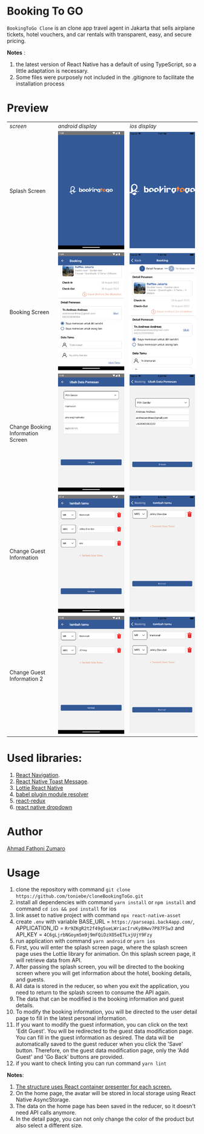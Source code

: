 # Booking To GO

`BookingToGo Clone` is an clone app travel agent in Jakarta that sells airplane tickets, hotel vouchers, and car rentals with transparent, easy, and secure pricing.

**Notes** :

1. the latest version of React Native has a default of using TypeScript, so a little adaptation is necessary.
2. Some files were purposely not included in the .gitignore to facilitate the installation process

# Preview

<table>
    <tr>
     <td><em> screen </em></td>
     <td><em> android display </em></td>
     <td><em> ios display </em></td>
    </tr>
    <tr>
    <td><p>Splash Screen</p></td>
    <td><img src="/assets/android_splashscreen.png" alt="splashscreen screenshot" ></td>
    <td><img src="/assets/ios_splashscreen.png" alt="splashscreen screenshot" ></td>
    </tr>
    </tr>
    <tr>
    <td><p>Booking Screen</p></td>
    <td><img src="/assets/android_bookinghome.png" alt="booking android screenshot" ></td>
    <td><img src="/assets/ios_bookinghome.png" alt="booking ios screenshot" ></td>
    </tr>
    <tr>
    <td><p>Change Booking Information Screen</p></td>
    <td><img src="/assets/android_changeuserorder.png" alt="user information android screenshot" ></td>
    <td><img src="/assets/ios_changeuserorder.png" alt="user information ios screenshot" ></td>
    </tr>
    <tr>
    <td><p>Change Guest Information</p></td>
    <td><img src="/assets/android_addguest.png" alt="guest android screenshot"></td>
    <td><img src="/assets/ios_addguest.png" alt="guest ios screenshot"></td>
    </tr>
    <tr>
    <td><p>Change Guest Information 2</p></td>
    <td><img src="/assets/android_addguest1.png" alt="guest android screenshot"></td>
    <td><img src="/assets/ios_addguest2.png" alt="guest ios screenshot"></td>
    </tr>
</table>

# Used libraries:

1. [React Navigation](https://reactnavigation.org/).
2. [React Native Toast Message](https://github.com/calintamas/react-native-toast-message).
3. [Lottie React Native](https://github.com/lottie-react-native/lottie-react-native)
4. [babel plugin module resolver](https://github.com/tleunen/babel-plugin-module-resolver#readme)
5. [react-redux](https://react-redux.js.org/)
6. [react native dropdown](https://hossein-zare.github.io/react-native-dropdown-picker-website/)

# Author

[Ahmad Fathoni Zumaro](https://github.com/toniebe)

# Usage

1. clone the repository with command `git clone https://github.com/toniebe/cloneBookingToGo.git`
2. install all dependencies with command `yarn install` or `npm install` and command `cd ios && pod install` for ios
3. link asset to native project with command `npx react-native-asset`
4. create `.env` with variable BASE_URL = `https://parseapi.back4app.com/`, APPLICATION_ID = `Rr9ZKgR2t2f49g5ueLWriacIrvKy8Hwv7P87FSw3` and API_KEY = `4C6gLjrbNGoym5m9j9mFQiDzXO5eETLxjUjY9Fzy`
5. run application with command `yarn android` or `yarn ios`
6. First, you will enter the splash screen page, where the splash screen page uses the Lottie library for animation. On this splash screen page, it will retrieve data from API.
7. After passing the splash screen, you will be directed to the booking screen where you will get information about the hotel, booking details, and guests.
8. All data is stored in the reducer, so when you exit the application, you need to return to the splash screen to consume the API again.
9. The data that can be modified is the booking information and guest details.
10. To modify the booking information, you will be directed to the user detail page to fill in the latest personal information.
11. If you want to modify the guest information, you can click on the text 'Edit Guest'. You will be redirected to the guest data modification page. You can fill in the guest information as desired. The data will be automatically saved to the guest reducer when you click the 'Save' button. Therefore, on the guest data modification page, only the 'Add Guest' and 'Go Back' buttons are provided.
12. if you want to check linting you can run command `yarn lint`

**Notes**:

1. [The structure uses React container presenter for each screen.](https://medium.com/web-dev-freelancing/react-design-patterns-container-presenter-pattern-e7f2650442d7)
2. On the home page, the avatar will be stored in local storage using React Native AsyncStorage.
3. The data on the home page has been saved in the reducer, so it doesn't need API calls anymore.
4. In the detail page, you can not only change the color of the product but also select a different size.
